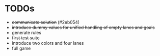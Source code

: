 # TODOs
- ~~communicate solution~~ (#2eb054)
- ~~introduce dummy values for unified handling of empty lanes and goals~~
- generate rules
- ~~first test suite~~
- introduce two colors and four lanes
- full game
